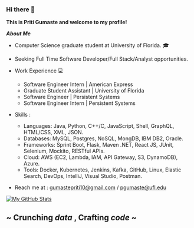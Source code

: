### Hi there 👋
<!--
**pritigumaste/pritigumaste** is a ✨ _special_ ✨ repository because its `README.md` (this file) appears on your GitHub profile.

Here are some ideas to get you started:
-->
**This is Priti Gumaste and welcome to my profile!**

***About Me***
- Computer Science graduate student at University of Florida. 🎓  
- Seeking Full Time Software Developer/Full Stack/Analyst opportunities. 
- Work Experience 💻
  - Software Engineer Intern | American Express
  - Graduate Student Assistant | University of Florida
  - Software Engineer | Persistent Systems                  
  - Software Engineer Intern | Persistent Systems 

- Skills :
  - Languages:	Java, Python, C++/C, JavaScript, Shell, GraphQL, HTML/CSS, XML, JSON.
  - Databases:	MySQL, Postgres, NoSQL, MongDB, IBM DB2, Oracle. 
  - Frameworks: Sprint Boot, Flask, Maven .NET, React JS, JUnit, Selenium, Mockito, RESTful APIs.
  - Cloud: AWS (EC2, Lambda, IAM, API Gateway, S3, DynamoDB), Azure.
  - Tools: Docker, Kubernetes, Jenkins, Kafka, GitHub, Linux, Elastic Search, DevOps, IntelliJ, Visual Studio, Postman.
 
- Reach me at : gumastepriti10@gmail.com / pgumaste@ufl.edu


[![My GitHub Stats](https://github-readme-stats.vercel.app/api/?username=pritigumaste&count_private=true&theme=white&showicons=true)]()
<!--![](https://raw.githubusercontent.com/pritigumaste/github-stats/master/generated/overview.svg#gh-light-mode-only) -->

## ~ Crunching _data_ , Crafting _code_ ~
